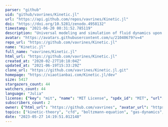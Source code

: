 ```yaml
---
parser: "github"
uid: "github/vavrines/Kinetic.jl"
url: "https://api.github.com/repos/vavrines/Kinetic.jl"
doi: "https://doi.org/10.5281/zenodo.4958132"
timestamp: "2021-06-20 00:31:52.785119"
description: "Universal modeling and simulation of fluid dynamics upon machine learning"
avatar: "https://avatars.githubusercontent.com/u/21040679?v=4"
repo_url: "https://github.com/vavrines/Kinetic.jl"
name: "Kinetic.jl"
full_name: "vavrines/Kinetic.jl"
html_url: "https://github.com/vavrines/Kinetic.jl"
created_at: "2020-02-27T10:18:04Z"
updated_at: "2021-06-19T15:33:29Z"
clone_url: "https://github.com/vavrines/Kinetic.jl.git"
homepage: "https://xiaotianbai.com/Kinetic.jl/dev"
size: 5417
stargazers_count: 44
watchers_count: 44
language: "Julia"
license: {"key": "mit", "name": "MIT License", "spdx_id": "MIT", "url": "https://api.github.com/licenses/mit", "node_id": "MDc6TGljZW5zZTEz"}
subscribers_count: 2
owner: {"html_url": "https://github.com/vavrines", "avatar_url": "https://avatars.githubusercontent.com/u/21040679?v=4", "login": "vavrines", "type": "User"}
topics: ["kinetic-theory", "cfd", "boltzmann-equation", "gas-dynamics", "plasma", "finite-volume", "advection-diffusion", "pde", "sciml", "deep-learning", "scientific-machine-learning", "finite-element-methods"]
date: "2023-05-27 14:19:51.012148"
---
```

